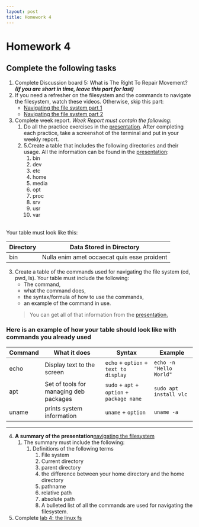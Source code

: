 ```yaml
---
layout: post
title: Homework 4
---
```

# Homework 4
## Complete the following tasks
1. Complete Discussion board 5: What is The Right To Repair Movement? ***(If you are short in time, leave this part for last)***
2. If you need a refresher on the filesystem and the commands to navigate the filesystem, watch these videos. Otherwise, skip this part:
   * [Navigating the file system part 1](https://youtu.be/RNopWAAoVbM)
   * [Navigating the file system part 2](https://youtu.be/RxVX64H5D_k)
3. Complete week report. *Week Report must contain the following:*
   1. Do all the practice exercises in the [presentation](https://bit.ly/3alPqPm). After completing each practice, take a screenshot of the terminal and put in your weekly report.
   2. 5.Create a table that includes the following directories and their usage. All the information can be found in the [presentation](https://bit.ly/3alPqPm):
      1. bin
      2. dev
      3. etc
      4. home
      5.  media
      6.  opt
      7.  proc
      8.  srv
      9.  usr
      10. var
<br>
Your table must look like this:

| Directory | Data Stored in Directory                    |
| --------- | ------------------------------------------- |
| bin       | Nulla enim amet occaecat quis esse proident |


   3. Create a table of the commands used for navigating the file system (cd, pwd, ls). Your table must include the following:
      * The command, 
      * what the command does, 
      * the syntax/formula of how to use the commands, 
      * an example of the command in  use.
      > You can get all of that information from the [presentation.](https://rapurl.live/9b5)

### Here is an example of how your table should look like with commands you already used

| Command | What it does                           | Syntax                                     | Example                 |
| ------- | -------------------------------------- | ------------------------------------------ | ----------------------- |
| echo    | Display text to the screen             | `echo` + `option` + `text to display`      | `echo -n "Hello World"` |
| apt     | Set of tools for managing deb packages | `sudo` + `apt` + `option` + `package name` | `sudo apt install vlc`  |
| uname   | prints system information              | `uname` + `option`                         | `uname -a`              |

<hr>

   4. **A summary of the presentation**[navigating the filesystem](https://docs.google.com/presentation/d/e/2PACX-1vSBCZX4zbvAKaBbEt7cBk68w04g-iZdJ0gCpH_7YE1IIr7EswY9bDbk0oT8z3iial96gTi8GuYArSFe/pub?start=false&amp;loop=false&amp;delayms=3000&slide=id.g35f391192_00)
         1. The summary must include the following:
            1. Definitions of the following terms
               1. File system
               2. Current directory
               3. parent directory
               4. the difference between your home directory and the home directory
               5. pathname
               6. relative path
               7. absolute path
               8. A bulleted list of all the commands are used for navigating the filesystem.
4. Complete [lab 4: the linux fs](https://cis106.com/labs/lab4/)

   